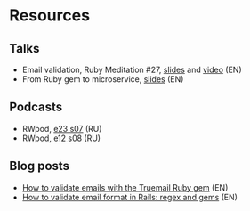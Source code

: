 # Resources

## Talks

- Email validation, Ruby Meditation #27, [slides](https://slides.com/vladislavtrotsenko/truemail) and [video](https://www.youtube.com/watch?v=jeZYfLP7pZw) (EN)
- From Ruby gem to microservice, [slides](https://slides.com/vladislavtrotsenko/truemail-rack) (EN)

## Podcasts

- RWpod, [e23 s07](https://www.rwpod.com/posts/2019/06/10/podcast-07-23.html) (RU)
- RWpod, [e12 s08](https://www.rwpod.com/posts/2020/03/30/podcast-08-12.html) (RU)

## Blog posts

- [How to validate emails with the Truemail Ruby gem](https://rubygarage.org/blog/how-to-validate-emails) (EN)
- [How to validate email format in Rails: regex and gems](https://blog.mailtrap.io/rails-email-validation) (EN)
